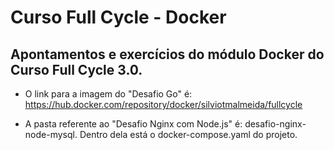 # Curso Full Cycle - Docker

## Apontamentos e exercícios do módulo Docker do Curso Full Cycle 3.0.

- O link para a imagem do "Desafio Go" é: https://hub.docker.com/repository/docker/silviotmalmeida/fullcycle

- A pasta referente ao "Desafio Nginx com Node.js" é: desafio-nginx-node-mysql. Dentro dela está o docker-compose.yaml do projeto.